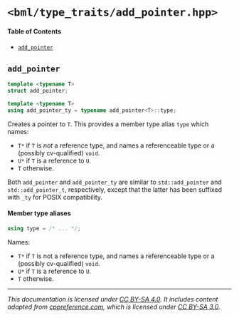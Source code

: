 # `<bml/type_traits/add_pointer.hpp>`
#### Table of Contents
- [`add_pointer`](#add_pointer)

## `add_pointer`
```c++
template <typename T>
struct add_pointer;

template <typename T>
using add_pointer_ty = typename add_pointer<T>::type;
```
Creates a pointer to `T`. This provides a member type alias `type` which names:

- `T*` if `T` is *not* a reference type, and names a referenceable type or a (possibly cv-qualified)
  `void`.
- `U*` if `T` is a reference to `U`.
- `T` otherwise.

Both `add_pointer` and `add_pointer_ty` are similar to `std::add_pointer` and `std::add_pointer_t`,
respectively, except that the latter has been suffixed with `_ty` for POSIX compatibility.

#### Member type aliases
```c++
using type = /* ... */;
```
Names:

- `T*` if `T` is not a reference type, and names a referenceable type or a (possibly cv-qualified)
  `void`.
- `U*` if `T` is a reference to `U`.
- `T` otherwise.

---
*This documentation is licensed under [CC BY-SA 4.0][1]. It includes content adapted from
[cppreference.com][2], which is licensed under [CC BY-SA 3.0][3].*

[1]: https://creativecommons.org/licenses/by-sa/4.0
[2]: https://en.cppreference.com
[3]: https://creativecommons.org/licenses/by-sa/3.0
